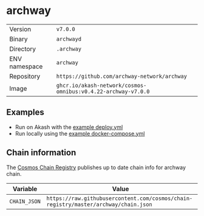 # archway

| | |
|---|---|
|Version|`v7.0.0`|
|Binary|`archwayd`|
|Directory|`.archway`|
|ENV namespace|`archway`|
|Repository|`https://github.com/archway-network/archway`|
|Image|`ghcr.io/akash-network/cosmos-omnibus:v0.4.22-archway-v7.0.0`|

## Examples

- Run on Akash with the [example deploy.yml](./deploy.yml)
- Run locally using the [example docker-compose.yml](./docker-compose.yml)

## Chain information

The [Cosmos Chain Registry](https://github.com/cosmos/chain-registry) publishes up to date chain info for archway chain.

|Variable|Value|
|---|---|
|`CHAIN_JSON`|`https://raw.githubusercontent.com/cosmos/chain-registry/master/archway/chain.json`|

